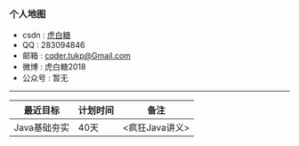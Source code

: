 ### 个人地图

- csdn : [虎白糖](http://my.csdn.net/qq_36118959)
- QQ : 283094846
- 邮箱 : cqder.tukp@Gmail.com
- 微博 : 虎白糖2018
- 公众号 : 暂无

***

|最近目标|计划时间|备注|
---|---|---
Java基础夯实|40天|<疯狂Java讲义>
